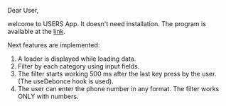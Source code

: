 Dear User,

welcome to USERS App. It doesn't need installation. The program is available at the [link](https://sergik94.github.io/users-table_smart/).

Next features are implemented:

1. A loader is displayed while loading data.
2. Filter by each category using input fields.
3. The filter starts working 500 ms after the last key press by the user. (The useDebonce hook is used).
4. The user can enter the phone number in any format. The filter works ONLY with numbers.